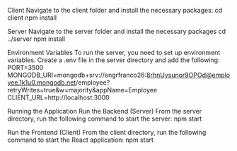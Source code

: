 Client
Navigate to the client folder and install the necessary packages:
cd client
npm install


Server
Navigate to the server folder and install the necessary packages
cd ../server
npm install


Environment Variables
To run the server, you need to set up environment variables. Create a .env file in the server directory and add the following:
PORT=3500
MONGODB_URI=mongodb+srv://engrfranco26:8rhnUysunor9OPOd@employee.1k1u0.mongodb.net/employee?retryWrites=true&w=majority&appName=Employee
CLIENT_URL=http://localhost:3000


Running the Application
Run the Backend (Server)
From the server directory, run the following command to start the server:
npm start

Run the Frontend (Client)
From the client directory, run the following command to start the React application:
npm start
